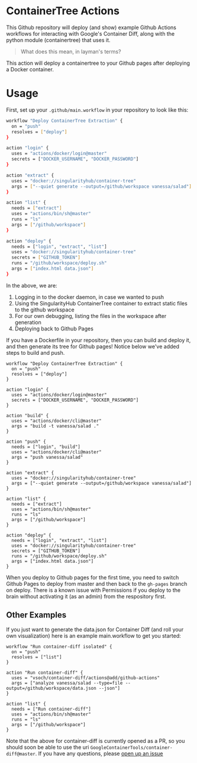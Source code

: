 # ContainerTree Actions

This Github repository will deploy (and show) example Github Actions workflows
for interacting with Google's Container Diff, along with the python
module (containertree) that uses it.

> What does this mean, in layman's terms?

This action will deploy a containertree to your Github pages after deploying
a Docker container.

# Usage

First, set up your `.github/main.workflow` in your repository to look like this:

```bash
workflow "Deploy ContainerTree Extraction" {
  on = "push"
  resolves = ["deploy"]
}

action "login" {
  uses = "actions/docker/login@master"
  secrets = ["DOCKER_USERNAME", "DOCKER_PASSWORD"]
}

action "extract" {
  uses = "docker://singularityhub/container-tree"
  args = ["--quiet generate --output=/github/workspace vanessa/salad"]
}

action "list" {
  needs = ["extract"]
  uses = "actions/bin/sh@master"
  runs = "ls"
  args = ["/github/workspace"]
}

action "deploy" {
  needs = ["login", "extract", "list"]
  uses = "docker://singularityhub/container-tree"
  secrets = ["GITHUB_TOKEN"]
  runs = "/github/workspace/deploy.sh"
  args = ["index.html data.json"]
}
```

In the above, we are:

 1. Logging in to the docker daemon, in case we wanted to push
 2. Using the SingularityHub ContainerTree container to extract static files to the github workspace
 3. For our own debugging, listing the files in the workspace after generation
 4. Deploying back to Github Pages

If you have a Dockerfile in your repository, then you can build and deploy it,
and then generate its tree for Github pages! Notice below we've added
steps to build and push.

```
workflow "Deploy ContainerTree Extraction" {
  on = "push"
  resolves = ["deploy"]
}

action "login" {
  uses = "actions/docker/login@master"
  secrets = ["DOCKER_USERNAME", "DOCKER_PASSWORD"]
}

action "build" {
  uses = "actions/docker/cli@master"
  args = "build -t vanessa/salad ."
}

action "push" {
  needs = ["login", "build"]
  uses = "actions/docker/cli@master"
  args = "push vanessa/salad"
}

action "extract" {
  uses = "docker://singularityhub/container-tree"
  args = ["--quiet generate --output=/github/workspace vanessa/salad"]
}

action "list" {
  needs = ["extract"]
  uses = "actions/bin/sh@master"
  runs = "ls"
  args = ["/github/workspace"]
}

action "deploy" {
  needs = ["login", "extract", "list"]
  uses = "docker://singularityhub/container-tree"
  secrets = ["GITHUB_TOKEN"]
  runs = "/github/workspace/deploy.sh"
  args = ["index.html data.json"]
}
```

When you deploy to Github pages for the first time, you
need to switch Github Pages to deploy from master and then back to the `gh-pages`
branch on deploy. There is a known issue with Permissions if you deploy
to the brain without activating it (as an admin) from the respository first.

## Other Examples

If you just want to generate the data.json for Container Diff (and roll
your own visualization) here is an example main.workflow to get you started:

```
workflow "Run container-diff isolated" {
  on = "push"
  resolves = ["list"]
}

action "Run container-diff" {
  uses = "vsoch/container-diff/actions@add/github-actions"
  args = ["analyze vanessa/salad --type=file --output=/github/workspace/data.json --json"]
}

action "list" {
  needs = ["Run container-diff"]
  uses = "actions/bin/sh@master"
  runs = "ls"
  args = ["/github/workspace"]
}
```

Note that the above for container-diff is currently opened as a PR, so
you should soon be able to use the uri `GoogleContainerTools/container-diff@master`.
If you have any questions, please [open up an issue](https://www.github.com/vsoch/containertree)
